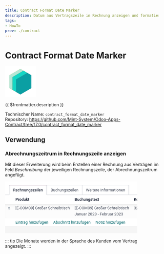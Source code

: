 ```yaml
---
title: Contract Format Date Marker
description: Datum aus Vertragszeile in Rechnung anzeigen und formatieren.
tags:
- HowTo
prev: ./contract
---
```

# Contract Format Date Marker
![icon_oms_box](attachments/icons_odoo_mint_system.png)

{{ $frontmatter.description }}

Technischer Name: `contract_format_date_marker`\
Repository: <https://github.com/Mint-System/Odoo-Apps-Contract/tree/17.0/contract_format_date_marker>

## Verwendung

### Abrechnungszeitrum in Rechnungszeile anzeigen

Mit dieser Erweiterung wird beim Erstellen einer Rechnung aus Verträgen im Feld *Beschreibung* der jeweiligen Rechnungszeile, der Abrechnungszeitrum angefügt.

![](attachments/Contract%20Format%20Date%20Marker.png)

::: tip
Die Monate werden in der Sprache des Kunden vom Vertrag angezeigt.
:::
